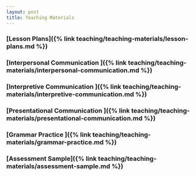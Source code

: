 ```yaml
---
layout: post
title: Teaching Materials
---
```


### [Lesson Plans]({% link teaching/teaching-materials/lesson-plans.md %})

### [Interpersonal Communication ]({% link teaching/teaching-materials/interpersonal-communication.md %})

### [Interpretive Communication ]({% link teaching/teaching-materials/interpretive-communication.md %})

### [Presentational Communication ]({% link teaching/teaching-materials/presentational-communication.md %})

### [Grammar Practice ]({% link teaching/teaching-materials/grammar-practice.md %})

### [Assessment Sample]({% link teaching/teaching-materials/assessment-sample.md %})